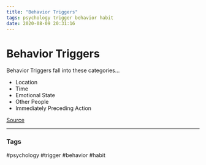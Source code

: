 ```yaml
---
title: "Behavior Triggers"
tags: psychology trigger behavior habit
date: 2020-08-09 20:31:16
---
```


# Behavior Triggers

Behavior Triggers fall into these categories...
- Location
- Time
- Emotional State
- Other People
- Immediately Preceding Action

[Source](https://www.youtube.com/watch?v=jCWADjUA9iI) 


---
### Tags
#psychology #trigger #behavior #habit
